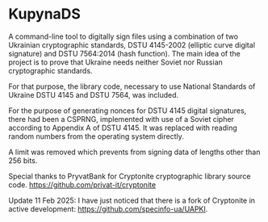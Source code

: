 # KupynaDS
A command-line tool to digitally sign files using a combination of two Ukrainian cryptographic standards, DSTU 4145-2002 (elliptic curve digital signature) and DSTU 7564:2014 (hash function).
The main idea of the project is to prove that Ukraine needs neither Soviet nor Russian cryptographic standards.

For that purpose, the library code, necessary to use National Standards of Ukraine DSTU 4145 and DSTU 7564, was included.

For the purpose of generating nonces for DSTU 4145 digital signatures, there had been a CSPRNG, implemented with use of a Soviet cipher according to Appendix A of DSTU 4145.
It was replaced with reading random numbers from the operating system directly.

A limit was removed which prevents from signing data of lengths other than 256 bits.

Special thanks to PryvatBank for Cryptonite cryptographic library source code. https://github.com/privat-it/cryptonite

Update 11 Feb 2025: I have just noticed that there is a fork of Cryptonite in active development: https://github.com/specinfo-ua/UAPKI.